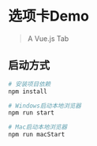 # 选项卡Demo

> A Vue.js Tab

## 启动方式

``` bash
# 安装项目依赖
npm install

# Windows启动本地浏览器
npm run start

# Mac启动本地浏览器
npm run macStart
```
